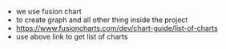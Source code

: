 - we use fusion chart
- to create graph and all other thing inside the project
- https://www.fusioncharts.com/dev/chart-guide/list-of-charts
- use above link to get list of charts
